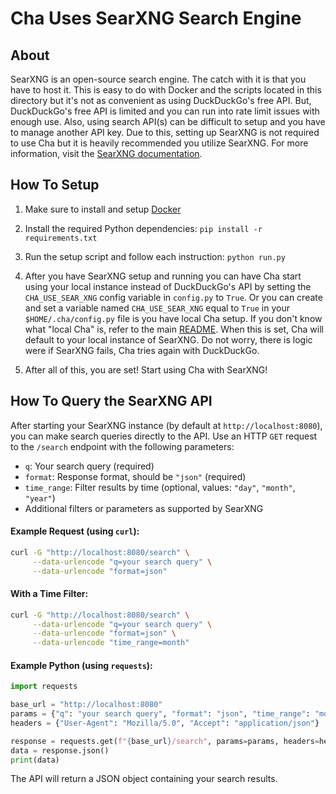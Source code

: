 # Cha Uses SearXNG Search Engine

## About

SearXNG is an open-source search engine. The catch with it is that you have to host it. This is easy to do with Docker and the scripts located in this directory but it's not as convenient as using DuckDuckGo's free API. But, DuckDuckGo's free API is limited and you can run into rate limit issues with enough use. Also, using search API(s) can be difficult to setup and you have to manage another API key. Due to this, setting up SearXNG is not required to use Cha but it is heavily recommended you utilize SearXNG. For more information, visit the [SearXNG documentation](https://docs.searxng.org/).

## How To Setup

1. Make sure to install and setup [Docker](https://www.docker.com/)

2. Install the required Python dependencies: `pip install -r requirements.txt`

3. Run the setup script and follow each instruction: `python run.py`

4. After you have SearXNG setup and running you can have Cha start using your local instance instead of DuckDuckGo's API by setting the `CHA_USE_SEAR_XNG` config variable in `config.py` to `True`. Or you can create and set a variable named `CHA_USE_SEAR_XNG` equal to `True` in your `$HOME/.cha/config.py` file is you have local Cha setup. If you don't know what "local Cha" is, refer to the main [README](../../README.md). When this is set, Cha will default to your local instance of SearXNG. Do not worry, there is logic were if SearXNG fails, Cha tries again with DuckDuckGo.

5. After all of this, you are set! Start using Cha with SearXNG!

## How To Query the SearXNG API

After starting your SearXNG instance (by default at `http://localhost:8080`), you can make search queries directly to the API. Use an HTTP `GET` request to the `/search` endpoint with the following parameters:

- `q`: Your search query (required)
- `format`: Response format, should be `"json"` (required)
- `time_range`: Filter results by time (optional, values: `"day"`, `"month"`, `"year"`)
- Additional filters or parameters as supported by SearXNG

#### Example Request (using `curl`):

```bash
curl -G "http://localhost:8080/search" \
     --data-urlencode "q=your search query" \
     --data-urlencode "format=json"
```

#### With a Time Filter:

```bash
curl -G "http://localhost:8080/search" \
     --data-urlencode "q=your search query" \
     --data-urlencode "format=json" \
     --data-urlencode "time_range=month"
```

#### Example Python (using `requests`):

```python
import requests

base_url = "http://localhost:8080"
params = {"q": "your search query", "format": "json", "time_range": "month"}
headers = {"User-Agent": "Mozilla/5.0", "Accept": "application/json"}

response = requests.get(f"{base_url}/search", params=params, headers=headers)
data = response.json()
print(data)
```

The API will return a JSON object containing your search results.
